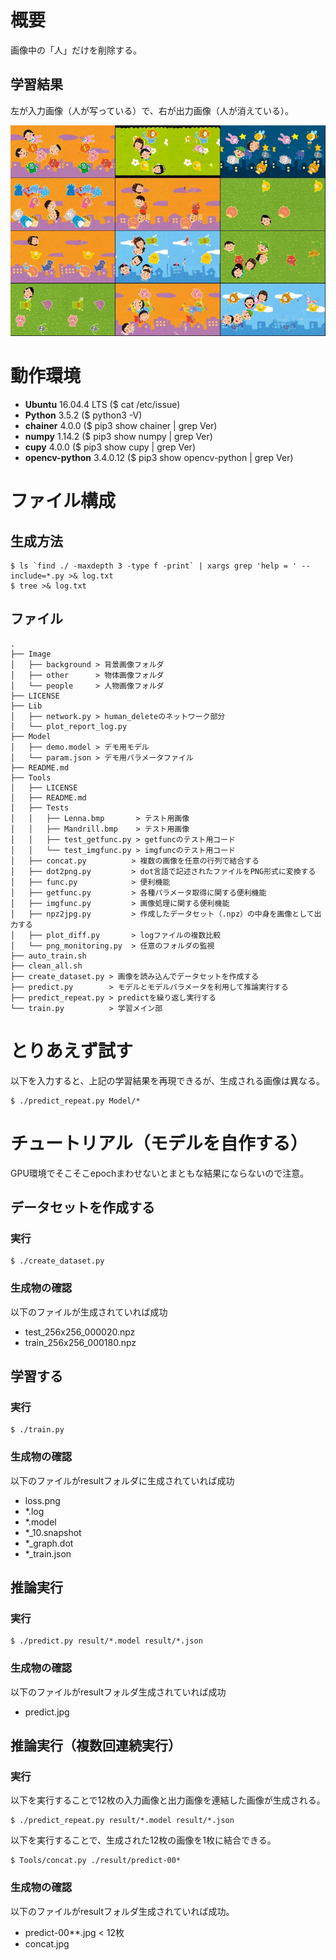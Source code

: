 # 概要

画像中の「人」だけを削除する。

## 学習結果

左が入力画像（人が写っている）で、右が出力画像（人が消えている）。

<img src="https://github.com/ka10ryu1/human_delete/blob/img/concat.jpg" width="640px">

# 動作環境

- **Ubuntu** 16.04.4 LTS ($ cat /etc/issue)
- **Python** 3.5.2 ($ python3 -V)
- **chainer** 4.0.0 ($ pip3 show chainer | grep Ver)
- **numpy** 1.14.2 ($ pip3 show numpy | grep Ver)
- **cupy** 4.0.0 ($ pip3 show cupy | grep Ver)
- **opencv-python** 3.4.0.12 ($ pip3 show opencv-python | grep Ver)

# ファイル構成

## 生成方法

```console
$ ls `find ./ -maxdepth 3 -type f -print` | xargs grep 'help = ' --include=*.py >& log.txt
$ tree >& log.txt
```

## ファイル

```console
.
├── Image
│   ├── background > 背景画像フォルダ
│   ├── other      > 物体画像フォルダ
│   └── people     > 人物画像フォルダ
├── LICENSE
├── Lib
│   ├── network.py > human_deleteのネットワーク部分
│   └── plot_report_log.py
├── Model
│   ├── demo.model > デモ用モデル
│   └── param.json > デモ用パラメータファイル
├── README.md
├── Tools
│   ├── LICENSE
│   ├── README.md
│   ├── Tests
│   │   ├── Lenna.bmp       > テスト用画像
│   │   ├── Mandrill.bmp    > テスト用画像
│   │   ├── test_getfunc.py > getfuncのテスト用コード
│   │   └── test_imgfunc.py > imgfuncのテスト用コード
│   ├── concat.py          > 複数の画像を任意の行列で結合する
│   ├── dot2png.py         > dot言語で記述されたファイルをPNG形式に変換する
│   ├── func.py            > 便利機能
│   ├── getfunc.py         > 各種パラメータ取得に関する便利機能
│   ├── imgfunc.py         > 画像処理に関する便利機能
│   ├── npz2jpg.py         > 作成したデータセット（.npz）の中身を画像として出力する
│   ├── plot_diff.py       > logファイルの複数比較
│   └── png_monitoring.py  > 任意のフォルダの監視
├── auto_train.sh
├── clean_all.sh
├── create_dataset.py > 画像を読み込んでデータセットを作成する
├── predict.py        > モデルとモデルパラメータを利用して推論実行する
├── predict_repeat.py > predictを繰り返し実行する
└── train.py          > 学習メイン部
```

# とりあえず試す

以下を入力すると、上記の学習結果を再現できるが、生成される画像は異なる。

```console
$ ./predict_repeat.py Model/*
```

# チュートリアル（モデルを自作する）

GPU環境でそこそこepochまわせないとまともな結果にならないので注意。

## データセットを作成する

### 実行

```console
$ ./create_dataset.py
```

### 生成物の確認

以下のファイルが生成されていれば成功

- test_256x256_000020.npz
- train_256x256_000180.npz

## 学習する

### 実行

```console
$ ./train.py
```

### 生成物の確認

以下のファイルがresultフォルダに生成されていれば成功

- loss.png
- *.log
- *.model
- *_10.snapshot
- *_graph.dot
- *_train.json

## 推論実行

### 実行

```console
$ ./predict.py result/*.model result/*.json
```

### 生成物の確認

以下のファイルがresultフォルダ生成されていれば成功

- predict.jpg

## 推論実行（複数回連続実行）

### 実行

以下を実行することで12枚の入力画像と出力画像を連結した画像が生成される。

```console
$ ./predict_repeat.py result/*.model result/*.json
```

以下を実行することで、生成された12枚の画像を1枚に結合できる。

```console
$ Tools/concat.py ./result/predict-00*
```

### 生成物の確認

以下のファイルがresultフォルダ生成されていれば成功。

- predict-00**.jpg < 12枚
- concat.jpg

